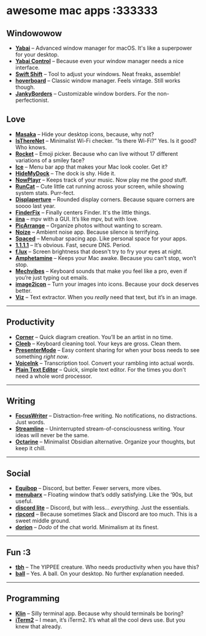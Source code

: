 # awesome mac apps :333333

## Windowowow
- **[Yabai](https://github.com/koekeishiya/yabai)** – Advanced window manager for macOS. It's like a superpower for your desktop.
- **[Yabai Control](https://github.com/LoopyLucy/Yabai-Control-Bar)** – Because even your window manager needs a nice interface.
- **[Swift Shift](https://github.com/pablopunk/SwiftShift)** – Tool to adjust your windows. Neat freaks, assemble!
- **[hoverboard](https://github.com/elslooo/hoverboard)** – Classic window manager. Feels vintage. Still works though.
- **[JankyBorders](https://github.com/FelixKratz/JankyBorders)** – Customizable window borders. For the non-perfectionist.

## Love
- **[Masaka](https://github.com/xiaohk/Masaka)** – Hide your desktop icons, because, why not?
- **[IsThereNet](https://lowtechguys.com/istherenet/)** – Minimalist Wi-Fi checker. “Is there Wi-Fi?” Yes. Is it good? Who knows.
- **[Rocket](https://matthewpalmer.net/rocket/)** – Emoji picker. Because who can live without 17 different variations of a smiley face?
- **[Ice](https://icemenubar.app/)** – Menu bar app that makes your Mac look cooler. Get it?
- **[HideMyDock](https://github.com/a1usha/HideMyDock)** – The dock is shy. Hide it.
- **[NowPlayr](https://github.com/CozyBrian/NowPlayr)** – Keeps track of your music. Now play me the *good* stuff.
- **[RunCat](https://kyome.io/runcat/)** – Cute little cat running across your screen, while showing system stats. Purr-fect.
- **[Displaperture](https://manytricks.com/displaperture/)** – Rounded display corners. Because square corners are soooo last year.
- **[FinderFix](https://github.com/synappser/FinderFix)** – Finally centers Finder. It's the little things.
- **[iina](https://iina.io/)** – mpv with a GUI. It’s like mpv, but with love.
- **[PicArrange](https://visual-computing.com/projects/picarrange)** – Organize photos without wanting to scream.
- **[Noize](https://mynoize.app/)** – Ambient noise app. Because silence is terrifying.
- **[Spaced](https://sindresorhus.com/spaced)** – Menubar spacing app. Like personal space for your apps.
- **[1.1.1.1](https://1.1.1.1/)** – It’s obvious. Fast, secure DNS. Period.
- **[f.lux](https://justgetflux.com/)** – Screen brightness that doesn't try to fry your eyes at night.
- **[Amphetamine](https://apps.apple.com/us/app/amphetamine/id937984704?mt=12)** – Keeps your Mac awake. Because you can’t stop, won’t stop.
- **[Mechvibes](https://mechvibes.com/)** – Keyboard sounds that make you feel like a pro, even if you’re just typing out emails.
- **[image2icon](https://img2icnsapp.com/)** – Turn your images into icons. Because your dock deserves better.
- **[Viz](https://github.com/alienator88/Viz)** – Text extractor. When you *really* need that text, but it’s in an image.

---

## Productivity
- **[Corner](https://github.com/mori-ahk/Corner)** – Quick diagram creation. You’ll be an artist in no time.
- **[Cleeb](https://github.com/eliseomartelli/Cleeb)** – Keyboard cleaning tool. Your keys are gross. Clean them.
- **[PresenterMode](https://github.com/benjones/presenterMode)** – Easy content sharing for when your boss needs to see something *right now*.
- **[VoiceInk](https://github.com/Beingpax/VoiceInk/tree/v0.17)** – Transcription tool. Convert your rambling into actual words.
- **[Plain Text Editor](https://sindresorhus.com/plain-text-editor)** – Quick, simple text editor. For the times you don't need a whole word processor.

---

## Writing
- **[FocusWriter](https://focuswriter.en.softonic.com/mac)** – Distraction-free writing. No notifications, no distractions. Just words.
- **[Streamline](https://getstreamline.app/)** – Uninterrupted stream-of-consciousness writing. Your ideas will never be the same.
- **[Octarine](https://octarine.app/)** – Minimalist Obsidian alternative. Organize your thoughts, but keep it chill.

---

## Social
- **[Equibop](https://github.com/Equicord/Equibop)** – Discord, but better. Fewer servers, more vibes.
- **[menubarx](https://menubarx.app/)** – Floating window that’s oddly satisfying. Like the ‘90s, but useful.
- **[discord lite](https://github.com/dosdude1/discord-lite)** – Discord, but with less... *everything*. Just the essentials.
- **[ripcord](https://cancel.fm/ripcord/)** – Because sometimes Slack and Discord are too much. This is a sweet middle ground.
- **[dorion](https://github.com/SpikeHD/Dorion)** – *Dodo* of the chat world. Minimalism at its finest.

---

## Fun :3
- **[tbh](https://github.com/artifishvr/tbhdesktop)** – The YIPPEE creature. Who needs productivity when you have this?
- **[ball](https://github.com/nate-parrott/ball)** – Yes. A ball. On your desktop. No further explanation needed.

---

## Programming
- **[Klin](https://github.com/freethinkel/klin-terminal)** – Silly terminal app. Because why should terminals be boring?
- **[iTerm2](https://iterm2.com/)** – I mean, it’s iTerm2. It’s what all the cool devs use. But you knew that already.
